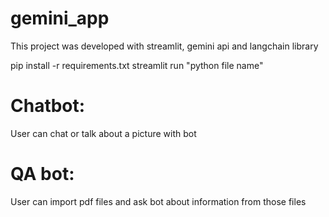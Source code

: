 # gemini_app
This project was developed with streamlit, gemini api and langchain library

pip install -r requirements.txt
streamlit run "python file name"
# Chatbot:
User can chat or talk about a picture with bot
# QA bot:
User can import pdf files and ask bot about information from those files
